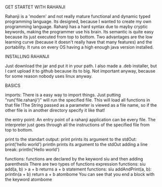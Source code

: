 GET STARTET WITH RAHANJI

Rahanji is a 'modern' and not really mature functional and dynamic typed  programming language. Its designed, because I wanted to create my own programming language.
Rahanji has a hard syntax due to mayby cryptic keywords, making the programmer use his brain.
Its semantic is quite easy because its just executed from top to bottom. 
Two advantages are the low learning curve (because it doesn't really have that many features) and the portability.
It runs on every OS having a high enough java version installed.

INSTALLING RAHANJI

Just download the jar and put it in your path. 
I also made a .deb installer, but I cant upload it to github because its to big.
Not important anyway, because for some reason nobody uses linux anyway.

BASICS

imports:
There is a easy way to import things. Just putting "run('file.rahanji')" will run the specified file. This will load all functions in that file
!The String passed as a parameter is viewed as a file name, so if the other file is in another directory specify it like that!

the entry point: 
An entry point of a rahanji application can be every file.
The interpreter just goes through all the instructions of the specified file from top to bottom.

print to the standart output:
print prints its argument to the stdOut: print('hello world')
println prints its argument to the stdOut adding a line break: println('Hello world')

functions:
functions are declared by the keyword siu and then adding parenthesis
There are two types of functions
expression functions:
siu add(a, b) > a + b
returns a + b
statement functions:
siu addAndPrint(a, b):
  println(a + b)
  return a + b
atombome
You can see that you end a block with the keyword atombome
